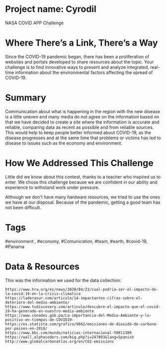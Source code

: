 # Project name: Cyrodil


NASA COVID APP Challenge

# Where There’s a Link, There’s a Way
Since the COVID-19 pandemic began, there has been a proliferation of websites and portals developed to share resources about the topic. Your challenge is to find innovative ways to present and analyze integrated, real-time information about the environmental factors affecting the spread of COVID-19.


# Summary
Communication about what is happening in the region with the new disease is a little uneven and many media do not agree on the information based on that we have decided to create a site where the information is accurate and reliable, comparing data as recent as possible and from reliable sources. This would help to keep people better informed about COVID-19, as the disease progresses and at the same time that problems or victims has led to disease to issues such as the economy and environment. 

# How We Addressed This Challenge
Little did we know about this contest, thanks to a teacher who inspired us to enter. We chose this challenge because we are confident in our ability and experience to withstand work under pressure. 

 Although we don't have many hardware resources, we tried to use the ones we have at our disposal. Because of the pandemic, getting a good team has not been difficult.   

# Tags
#environment , #economy, #Comunication, #team, #earth, #covid-19, #Panama
 
 # Data & Resources
 
 This was the information we used for the data collection: 

    https://www.hrw.org/es/news/2020/04/23/cual-podria-ser-el-impacto-de-la-covid-19-en-la-crisis-climatica
    https://laderasur.com/articulo/14-impactantes-cifras-sobre-el-deterioro-del-medio-ambiente/
    https://www.tudiscovery.com/articulo/descubre-el-impacto-que-el-covid-19-ha-generado-en-nuestro-medio-ambiente
    https://www.conades.gob.pa/La-importancia-del-Medio-Ambiente-y-lo-positivo-en-tiempos-de-COVID19-
    https://es.statista.com/grafico/9662/emisiones-de-dioxido-de-carbono-por-paises-en-2018/
    https://www.bbc.com/mundo/noticias-internacional-50811389
    https://wall.alphacoders.com/big.php?i=247893&lang=Spanish
    http://www.globalcarbonatlas.org/en/CO2-emissions
